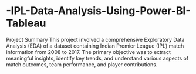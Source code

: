 # -IPL-Data-Analysis-Using-Power-BI-Tableau
Project Summary
This project involved a comprehensive Exploratory Data Analysis (EDA) of a dataset containing Indian Premier League (IPL) match information from 2008 to 2017. The primary objective was to extract meaningful insights, identify key trends, and understand various aspects of match outcomes, team performance, and player contributions.
